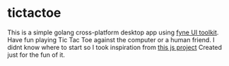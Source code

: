 # tictactoe
This is a simple golang cross-platform desktop app using [fyne UI toolkit](https://github.com/fyne-io/fyne).
Have fun playing Tic Tac Toe against the computer or a human friend.
I didnt know where to start so I took inspiration from [this js project](https://code-boxx.com/simple-javascript-tic-tac-toe)
Created just for the fun of it.